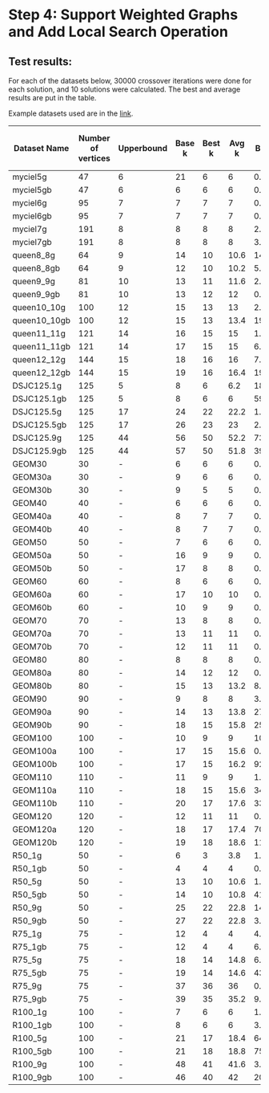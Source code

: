 # Step 4: Support Weighted Graphs and Add Local Search Operation
## Test results:
For each of the datasets below, 30000 crossover iterations were done for each solution, and 10 solutions were calculated. The best and average results are put in the table.

Example datasets used are in the [link](https://cedric.cnam.fr/~porumbed/graphs/).

| Dataset Name | Number of vertices | Upperbound | Base k | Best k | Avg k | Best k Time | Avg k Time  | InCEA best k | InCEA Best k Time |
| ------------ | ------------------ | ---------- | ------ | ------ | ----- | ----------- | ----------- | ------------ | ----------------- |
| myciel5g     | 47                 | 6          | 21     | 6      | 6     | 0.003573    | 0.040576    | 6            | 4                 |-
| myciel5gb    | 47                 | 6          | 6      | 6      | 6     | 0.000258    | 0.016877    | 6            | 4                 |-
| myciel6g     | 95                 | 7          | 7      | 7      | 7     | 0.001132    | 0.080963    | 7            | 18                |-
| myciel6gb    | 95                 | 7          | 7      | 7      | 7     | 0.133540    | 0.288249    | 7            | 18                |-
| myciel7g     | 191                | 8          | 8      | 8      | 8     | 2.458944    | 3.574154    | 8            | 92                |-
| myciel7gb    | 191                | 8          | 8      | 8      | 8     | 3.822054    | 4.496366    | 8            | 92                |-
| queen8_8g    | 64                 | 9          | 14     | 10     | 10.6  | 145.320938  | 58.901772   | 9            | 19                |-
| queen8_8gb   | 64                 | 9          | 12     | 10     | 10.2  | 5.976162    | 44.451969   | 9            | 19                |-
| queen9_9g    | 81                 | 10         | 13     | 11     | 11.6  | 2.286010    | 69.263947   | 11           | 38                |-
| queen9_9gb   | 81                 | 10         | 13     | 12     | 12    | 0.394861    | 1.223241    | 11           | 37                |-
| queen10_10g  | 100                | 12         | 15     | 13     | 13    | 2.730116    | 83.436592   | 13           | 76                |-
| queen10_10gb | 100                | 12         | 15     | 13     | 13.4  | 19.181828   | 254.987946  | 13           | 74                |-
| queen11_11g  | 121                | 14         | 16     | 15     | 15    | 1.474934    | 57.868813   | 14           | 124               |-
| queen11_11gb | 121                | 14         | 17     | 15     | 15    | 6.510407    | 15.077062   | 14           | 127               |-
| queen12_12g  | 144                | 15         | 18     | 16     | 16    | 7.725800    | 51.764244   | 15           | 201               |-
| queen12_12gb | 144                | 15         | 19     | 16     | 16.4  | 19.185650   | 231.618607  | 15           | 201               |-
| DSJC125.1g   | 125                | 5          | 8      | 6      | 6.2   | 182.872910  | 192.663010  | 6            | 27                |-
| DSJC125.1gb  | 125                | 5          | 8      | 6      | 6     | 59.479679   | 174.681519  | 6            | 28                |-
| DSJC125.5g   | 125                | 17         | 24     | 22     | 22.2  | 1.756855    | 528.931641  | 20           | 277               |-
| DSJC125.5gb  | 125                | 17         | 26     | 23     | 23    | 2.546689    | 9.601537    | 20           | 280               |-
| DSJC125.9g   | 125                | 44         | 56     | 50     | 52.2  | 735.759521  | 1340.689209 | 46           | 1315              |-
| DSJC125.9gb  | 125                | 44         | 57     | 50     | 51.8  | 39.007298   | 23.755962   | 45           | 1233              |
| GEOM30       | 30                 | -          | 6      | 6      | 6     | 0.000070    | 0.000095    | 6            | 1                 |-
| GEOM30a      | 30                 | -          | 9      | 6      | 6     | 0.000262    | 0.007756    | 6            | 1                 |-
| GEOM30b      | 30                 | -          | 9      | 5      | 5     | 0.038567    | 0.041611    | 5            | 1                 |-
| GEOM40       | 40                 | -          | 6      | 6      | 6     | 0.000140    | 0.000191    | 6            | 2                 |-
| GEOM40a      | 40                 | -          | 8      | 7      | 7     | 0.000241    | 0.023714    | 7            | 4                 |-
| GEOM40b      | 40                 | -          | 8      | 7      | 7     | 0.000407    | 0.018216    | 7            | 4                 |-
| GEOM50       | 50                 | -          | 7      | 6      | 6     | 0.000242    | 0.007946    | 6            | 4                 |-
| GEOM50a      | 50                 | -          | 16     | 9      | 9     | 0.139533    | 1.372112    | 9            | 9                 |-
| GEOM50b      | 50                 | -          | 17     | 8      | 8     | 0.042760    | 0.149028    | 8            | 8                 |-
| GEOM60       | 60                 | -          | 8      | 6      | 6     | 0.000346    | 0.098202    | 6            | 6                 |-
| GEOM60a      | 60                 | -          | 17     | 10     | 10    | 0.305442    | 0.619883    | 10           | 16                |-
| GEOM60b      | 60                 | -          | 10     | 9      | 9     | 0.257955    | 1.736706    | 9            | 14                |-
| GEOM70       | 70                 | -          | 13     | 8      | 8     | 0.045945    | 0.095451    | 8            | 13                |-
| GEOM70a      | 70                 | -          | 13     | 11     | 11    | 0.177649    | 0.887753    | 11           | 26                |-
| GEOM70b      | 70                 | -          | 12     | 11     | 11    | 0.353245    | 37.250435   | 10           | 23                |-
| GEOM80       | 80                 | -          | 8      | 8      | 8     | 0.133073    | 0.565484    | 8            | 19                |-
| GEOM80a      | 80                 | -          | 14     | 12     | 12    | 0.310795    | 93.507584   | 12           | 41                |-
| GEOM80b      | 80                 | -          | 15     | 13     | 13.2  | 8.346444    | 18.943861   | 12           | 38                |-
| GEOM90       | 90                 | -          | 9      | 8      | 8     | 3.267300    | 9.219380    | 8            | 22                |-
| GEOM90a      | 90                 | -          | 14     | 13     | 13.8  | 274.785065  | 55.527721   | 13           | 61                |-
| GEOM90b      | 90                 | -          | 18     | 15     | 15.8  | 25.269165   | 63.706379   | 15           | 74                |-
| GEOM100      | 100                | -          | 10     | 9      | 9     | 10.632674   | 44.310879   | 9            | 34                |-
| GEOM100a     | 100                | -          | 17     | 15     | 15.6  | 0.921110    | 5.511012    | 14           | 86                |-
| GEOM100b     | 100                | -          | 17     | 15     | 16.2  | 92.148117   | 148.242783  | 15           | 96                |-
| GEOM110      | 110                | -          | 11     | 9      | 9     | 1.108834    | 34.715744   | 9            | 42                |-
| GEOM110a     | 110                | -          | 18     | 15     | 15.6  | 34.378311   | 155.928497  | 15           | 118               |-
| GEOM110b     | 110                | -          | 20     | 17     | 17.6  | 33.672215   | 101.652771  | 16           | 128               |-
| GEOM120      | 120                | -          | 12     | 11     | 11    | 0.612980    | 1.315143    | 11           | 70                |-
| GEOM120a     | 120                | -          | 18     | 17     | 17.4  | 70.254982   | 75.265228   | 17           | 174               |-
| GEOM120b     | 120                | -          | 19     | 18     | 18.6  | 11.306199   | 12.691627   | 17           | 171               |-
| R50_1g       | 50                 | -          | 6      | 3      | 3.8   | 1.145700    | 0.280182    | 3            | 1                 |-
| R50_1gb      | 50                 | -          | 4      | 4      | 4     | 0.000196    | 0.008697    | 3            | 1                 |-
| R50_5g       | 50                 | -          | 13     | 10     | 10.6  | 1.533283    | 20.353548   | 10           | 12                |-
| R50_5gb      | 50                 | -          | 14     | 10     | 10.8  | 41.134708   | 20.523502   | 10           | 13                |-
| R50_9g       | 50                 | -          | 25     | 22     | 22.8  | 148.848602  | 55.602486   | 21           | 47                |-
| R50_9gb      | 50                 | -          | 27     | 22     | 22.8  | 3.774393    | 35.511940   | 21           | 48                |-
| R75_1g       | 75                 | -          | 12     | 4      | 4     | 4.040154    | 9.217346    | 4            | 5                 |-
| R75_1gb      | 75                 | -          | 12     | 4      | 4     | 6.234245    | 18.847301   | 4            | 5                 |-
| R75_5g       | 75                 | -          | 18     | 14     | 14.8  | 6.377994    | 26.042973   | 13           | 49                |-
| R75_5gb      | 75                 | -          | 19     | 14     | 14.6  | 43.486465   | 105.530296  | 13           | 48                |-
| R75_9g       | 75                 | -          | 37     | 36     | 36    | 0.836128    | 54.197693   | 33           | 453               |-
| R75_9gb      | 75                 | -          | 39     | 35     | 35.2  | 9.085513    | 256.981384  | 33           | 453               |-
| R100_1g      | 100                | -          | 7      | 6      | 6     | 1.052685    | 5.268226    | 5            | 15                |-
| R100_1gb     | 100                | -          | 8      | 6      | 6     | 3.626375    | 7.354097    | 5            | 14                |-
| R100_5g      | 100                | -          | 21     | 17     | 18.4  | 642.737427  | 212.887619  | 15           | 109               |-
| R100_5gb     | 100                | -          | 21     | 18     | 18.8  | 758.730835  | 154.776901  | 15           | 105               |-
| R100_9g      | 100                | -          | 48     | 41     | 41.6  | 3.921578    | 286.039581  | 36           | 510               |-
| R100_9gb     | 100                | -          | 46     | 40     | 42    | 203.524094  | 156.644913  | 36           | 527               |-